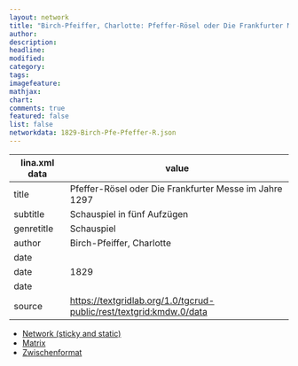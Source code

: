 ```yaml
---
layout: network
title: "Birch-Pfeiffer, Charlotte: Pfeffer-Rösel oder Die Frankfurter Messe im Jahre 1297 (1829)"
author:
description:
headline:
modified:
category:
tags:
imagefeature: 
mathjax: 
chart: 
comments: true
featured: false
list: false
networkdata: 1829-Birch-Pfe-Pfeffer-R.json
---
```

lina.xml data  | value
------------- | -------------
title|Pfeffer-Rösel oder Die Frankfurter Messe im Jahre 1297
subtitle|Schauspiel in fünf Aufzügen
genretitle|Schauspiel
author|Birch-Pfeiffer, Charlotte
date|
date|1829
date|
source|https://textgridlab.org/1.0/tgcrud-public/rest/textgrid:kmdw.0/data


* [Network (sticky and static)](/network247)
* [Matrix](/matrix247)
* [Zwischenformat](/lina247 )
